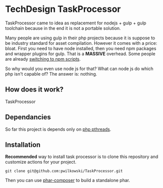 # TechDesign TaskProcessor

TaskProcessor came to idea as replacement for nodejs + gulp + gulp toolchain because in the end
it is not a portable solution.

Many people are using gulp in their php projects because it is suppose to be industry standard for
asset compilation. However it comes with a price: bloat. First you need to have node installed, then you need npm 
packages and wrapper plugins for gulp. That is a **MASSIVE** overhead.
Some people are already [switching to npm scripts](https://medium.freecodecamp.org/why-i-left-gulp-and-grunt-for-npm-scripts-3d6853dd22b8).

So why would you even use node js for that? What can node js do which php isn't capable of?
The answer is: nothing.

## How does it work?

TaskProcessor

## Dependancies

So far this project is depends only on [php pthreads](http://php.net/manual/en/pthreads.installation.php).

## Installation

**Recommended** way to install task processor is to clone this repository and customize actions for your project.


```
git clone git@github.com:pwilkowski/TaskProcessor.git
```

Then you can use [phar-composer](https://github.com/clue/phar-composer) to build a standalone phar.

